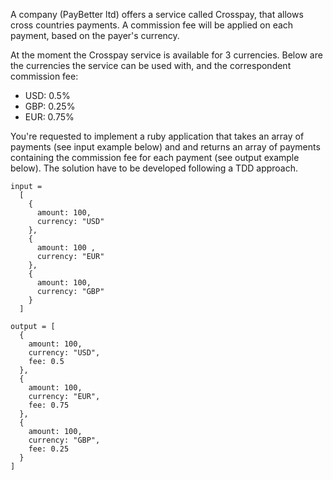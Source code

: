 A company (PayBetter ltd) offers a service called Crosspay, that allows cross countries payments.
A commission fee will be applied on each payment, based on the payer's currency.

At the moment the Crosspay service is available for 3 currencies.
Below are the currencies the service can be used with, and the correspondent commission fee:
- USD: 0.5%
- GBP: 0.25%
- EUR: 0.75%

You're requested to implement a ruby application that takes an array of payments (see input example below) and
and returns an array of payments containing the commission fee for each payment (see output example below). The solution have to be developed following a TDD approach.

```
input =
  [
    {
      amount: 100,
      currency: "USD"
    },
    {
      amount: 100 ,
      currency: "EUR"
    },
    {
      amount: 100,
      currency: "GBP"
    }
  ]
```


```
output = [
  {
    amount: 100,
    currency: "USD",
    fee: 0.5
  },
  {
    amount: 100,
    currency: "EUR",
    fee: 0.75
  },
  {
    amount: 100,
    currency: "GBP",
    fee: 0.25
  }
]
```
